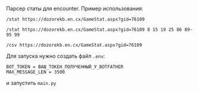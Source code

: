 Парсер статы для encounter. Пример использования:

`/stat https://dozorekb.en.cx/GameStat.aspx?gid=76109`

`/stat https://dozorekb.en.cx/GameStat.aspx?gid=76109 8 15 19 25 86 89-95 99`

`/csv https://dozorekb.en.cx/GameStat.aspx?gid=76109`

Для запуска нужно создать файл `.env`:
```
BOT_TOKEN = ВАШ_ТОКЕН_ПОЛУЧЕННЫЙ_У_BOTFATHER
MAX_MESSAGE_LEN = 3500
```

и запустить `main.py`